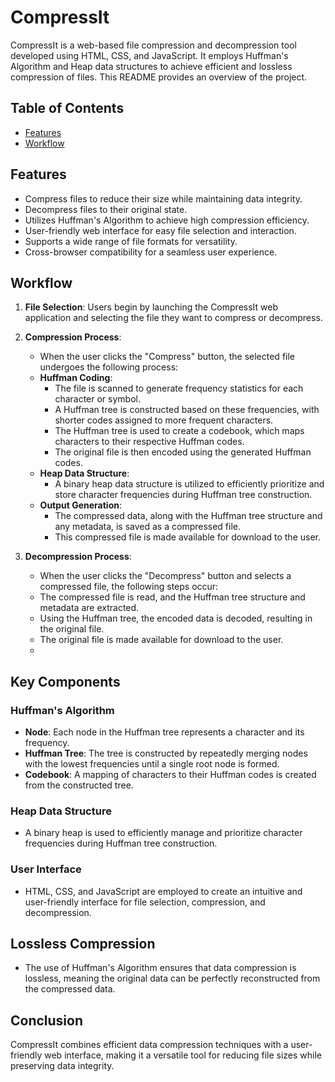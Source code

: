 # CompressIt

CompressIt is a web-based file compression and decompression tool developed using HTML, CSS, and JavaScript. It employs Huffman's Algorithm and Heap data structures to achieve efficient and lossless compression of files. This README provides an overview of the project.

## Table of Contents

- [Features](#features)
- [Workflow](#Workflow)

## Features

- Compress files to reduce their size while maintaining data integrity.
- Decompress files to their original state.
- Utilizes Huffman's Algorithm to achieve high compression efficiency.
- User-friendly web interface for easy file selection and interaction.
- Supports a wide range of file formats for versatility.
- Cross-browser compatibility for a seamless user experience.

## Workflow

1. **File Selection**: Users begin by launching the CompressIt web application and selecting the file they want to compress or decompress.

2. **Compression Process**:
   - When the user clicks the "Compress" button, the selected file undergoes the following process:
   - **Huffman Coding**:
     - The file is scanned to generate frequency statistics for each character or symbol.
     - A Huffman tree is constructed based on these frequencies, with shorter codes assigned to more frequent characters.
     - The Huffman tree is used to create a codebook, which maps characters to their respective Huffman codes.
     - The original file is then encoded using the generated Huffman codes.
   - **Heap Data Structure**:
     - A binary heap data structure is utilized to efficiently prioritize and store character frequencies during Huffman tree construction.
   - **Output Generation**:
     - The compressed data, along with the Huffman tree structure and any metadata, is saved as a compressed file.
     - This compressed file is made available for download to the user.

3. **Decompression Process**:
   - When the user clicks the "Decompress" button and selects a compressed file, the following steps occur:
   - The compressed file is read, and the Huffman tree structure and metadata are extracted.
   - Using the Huffman tree, the encoded data is decoded, resulting in the original file.
   - The original file is made available for download to the user.
   - 
## Key Components

### Huffman's Algorithm
- **Node**: Each node in the Huffman tree represents a character and its frequency.
- **Huffman Tree**: The tree is constructed by repeatedly merging nodes with the lowest frequencies until a single root node is formed.
- **Codebook**: A mapping of characters to their Huffman codes is created from the constructed tree.

### Heap Data Structure
- A binary heap is used to efficiently manage and prioritize character frequencies during Huffman tree construction.

### User Interface
- HTML, CSS, and JavaScript are employed to create an intuitive and user-friendly interface for file selection, compression, and decompression.

## Lossless Compression
- The use of Huffman's Algorithm ensures that data compression is lossless, meaning the original data can be perfectly reconstructed from the compressed data.

## Conclusion

CompressIt combines efficient data compression techniques with a user-friendly web interface, making it a versatile tool for reducing file sizes while preserving data integrity.


#